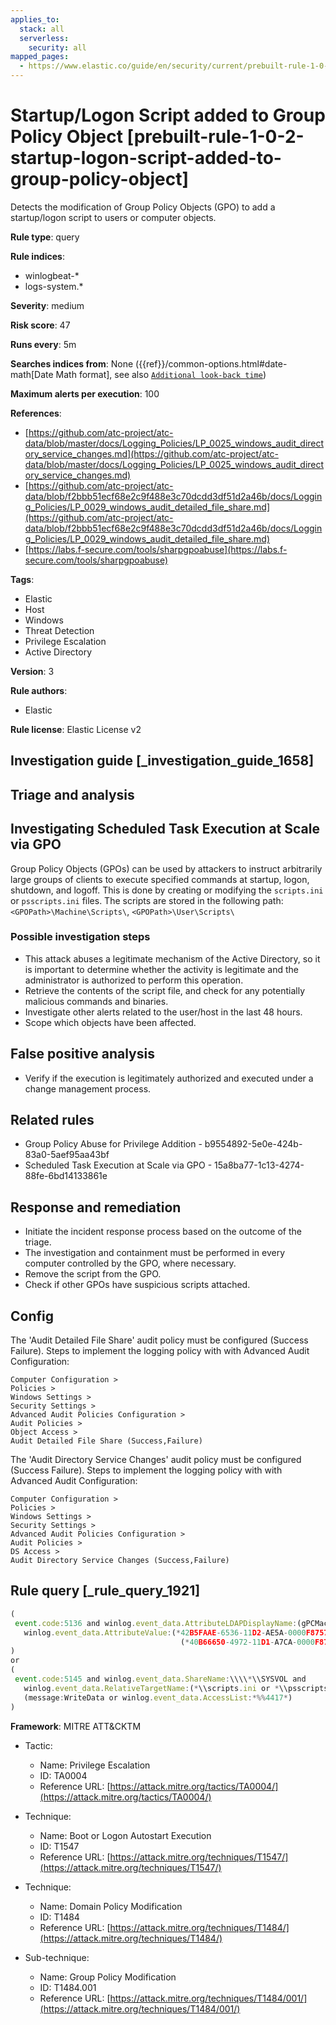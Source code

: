 ```yaml
---
applies_to:
  stack: all
  serverless:
    security: all
mapped_pages:
  - https://www.elastic.co/guide/en/security/current/prebuilt-rule-1-0-2-startup-logon-script-added-to-group-policy-object.html
---
```


# Startup/Logon Script added to Group Policy Object [prebuilt-rule-1-0-2-startup-logon-script-added-to-group-policy-object]

Detects the modification of Group Policy Objects (GPO) to add a startup/logon script to users or computer objects.

**Rule type**: query

**Rule indices**:

* winlogbeat-*
* logs-system.*

**Severity**: medium

**Risk score**: 47

**Runs every**: 5m

**Searches indices from**: None ({{ref}}/common-options.html#date-math[Date Math format], see also [`Additional look-back time`](docs-content://solutions/security/detect-and-alert/create-detection-rule.md#rule-schedule))

**Maximum alerts per execution**: 100

**References**:

* [https://github.com/atc-project/atc-data/blob/master/docs/Logging_Policies/LP_0025_windows_audit_directory_service_changes.md](https://github.com/atc-project/atc-data/blob/master/docs/Logging_Policies/LP_0025_windows_audit_directory_service_changes.md)
* [https://github.com/atc-project/atc-data/blob/f2bbb51ecf68e2c9f488e3c70dcdd3df51d2a46b/docs/Logging_Policies/LP_0029_windows_audit_detailed_file_share.md](https://github.com/atc-project/atc-data/blob/f2bbb51ecf68e2c9f488e3c70dcdd3df51d2a46b/docs/Logging_Policies/LP_0029_windows_audit_detailed_file_share.md)
* [https://labs.f-secure.com/tools/sharpgpoabuse](https://labs.f-secure.com/tools/sharpgpoabuse)

**Tags**:

* Elastic
* Host
* Windows
* Threat Detection
* Privilege Escalation
* Active Directory

**Version**: 3

**Rule authors**:

* Elastic

**Rule license**: Elastic License v2

## Investigation guide [_investigation_guide_1658]

## Triage and analysis

## Investigating Scheduled Task Execution at Scale via GPO

Group Policy Objects (GPOs) can be used by attackers to instruct arbitrarily large groups of
clients to execute specified commands at startup, logon, shutdown, and logoff. This is done by creating or modifying the
`scripts.ini` or `psscripts.ini` files. The scripts are stored in the following path: `<GPOPath>\Machine\Scripts\`,
`<GPOPath>\User\Scripts\`

### Possible investigation steps

- This attack abuses a legitimate mechanism of the Active Directory, so it is important to determine whether the
activity is legitimate and the administrator is authorized to perform this operation.
- Retrieve the contents of the script file, and check for any potentially malicious commands and binaries.
- Investigate other alerts related to the user/host in the last 48 hours.
- Scope which objects have been affected.

## False positive analysis

- Verify if the execution is legitimately authorized and executed under a change management process.

## Related rules

- Group Policy Abuse for Privilege Addition - b9554892-5e0e-424b-83a0-5aef95aa43bf
- Scheduled Task Execution at Scale via GPO - 15a8ba77-1c13-4274-88fe-6bd14133861e

## Response and remediation

- Initiate the incident response process based on the outcome of the triage.
- The investigation and containment must be performed in every computer controlled by the GPO, where necessary.
- Remove the script from the GPO.
- Check if other GPOs have suspicious scripts attached.

## Config

The 'Audit Detailed File Share' audit policy must be configured (Success Failure).
Steps to implement the logging policy with with Advanced Audit Configuration:

```
Computer Configuration >
Policies >
Windows Settings >
Security Settings >
Advanced Audit Policies Configuration >
Audit Policies >
Object Access >
Audit Detailed File Share (Success,Failure)
```

The 'Audit Directory Service Changes' audit policy must be configured (Success Failure).
Steps to implement the logging policy with with Advanced Audit Configuration:

```
Computer Configuration >
Policies >
Windows Settings >
Security Settings >
Advanced Audit Policies Configuration >
Audit Policies >
DS Access >
Audit Directory Service Changes (Success,Failure)
```

## Rule query [_rule_query_1921]

```js
(
 event.code:5136 and winlog.event_data.AttributeLDAPDisplayName:(gPCMachineExtensionNames or gPCUserExtensionNames) and
   winlog.event_data.AttributeValue:(*42B5FAAE-6536-11D2-AE5A-0000F87571E3* and
                                      (*40B66650-4972-11D1-A7CA-0000F87571E3* or *40B6664F-4972-11D1-A7CA-0000F87571E3*))
)
or
(
 event.code:5145 and winlog.event_data.ShareName:\\\\*\\SYSVOL and
   winlog.event_data.RelativeTargetName:(*\\scripts.ini or *\\psscripts.ini) and
   (message:WriteData or winlog.event_data.AccessList:*%%4417*)
)
```

**Framework**: MITRE ATT&CKTM

* Tactic:

    * Name: Privilege Escalation
    * ID: TA0004
    * Reference URL: [https://attack.mitre.org/tactics/TA0004/](https://attack.mitre.org/tactics/TA0004/)

* Technique:

    * Name: Boot or Logon Autostart Execution
    * ID: T1547
    * Reference URL: [https://attack.mitre.org/techniques/T1547/](https://attack.mitre.org/techniques/T1547/)

* Technique:

    * Name: Domain Policy Modification
    * ID: T1484
    * Reference URL: [https://attack.mitre.org/techniques/T1484/](https://attack.mitre.org/techniques/T1484/)

* Sub-technique:

    * Name: Group Policy Modification
    * ID: T1484.001
    * Reference URL: [https://attack.mitre.org/techniques/T1484/001/](https://attack.mitre.org/techniques/T1484/001/)



